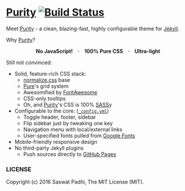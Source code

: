 # [Purity] [![Build Status](https://travis-ci.org/SaswatPadhi/purity-jekyll-theme.svg?branch=gh-pages)](https://travis-ci.org/SaswatPadhi/purity-jekyll-theme)

Meet [Purity] - a clean, blazing-fast, highly configurable theme for [Jekyll].

Why [Purity]?

<p align='center'><b>
No JavaScript! &ensp; &middot; &ensp; 100% Pure CSS &ensp; &middot; &ensp; Ultra-light
</b></p>

Still not convinced:

- Solid, feature-rich CSS stack:
  - [normalize.css][normalize] base
  - [Pure]'s grid system
  - Awesomified by [FontAwesome]
  - CSS-only tooltips
  - Oh, and [Purity]'s CSS is 100% [SASS]y
- Configurable to the core: ([`_config.yml`][config_yml])
  - Toggle header, footer, sidebar
  - Flip sidebar just by tweaking one key
  - Navigation menu with local/external links
  - User-specified fonts pulled from [Google Fonts][google-fonts]
- Mobile-friendly responsive design
- No third-party Jekyll plugins
  - Push sources directly to [GitHub Pages][github-pages]

### LICENSE

Copyright (c) 2016 Saswat Padhi, The MIT License (MIT).

[config_yml]: _config.yml
[FontAwesome]: http://fontawesome.io/
[github-pages]: https://pages.github.com/
[google-fonts]: https://www.google.com/fonts
[Jekyll]: https://jekyllrb.com/
[normalize]: https://necolas.github.io/normalize.css/
[Purity]: https://saswatpadhi.github.io/purity-jekyll-theme/
[Pure]: http://purecss.io/
[SASS]: http://sass-lang.com/
